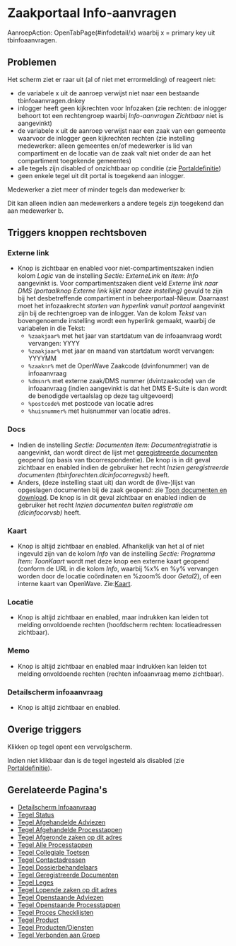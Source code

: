 # Zaakportaal Info-aanvragen

AanroepAction: OpenTabPage(#infodetail/x) waarbij x = primary key uit tbinfoaanvragen.

## Problemen

Het scherm ziet er raar uit (al of niet met errormelding) of reageert niet:

- de variabele x uit de aanroep verwijst niet naar een bestaande tbinfoaanvragen.dnkey
- inlogger heeft geen kijkrechten voor Infozaken (zie rechten: de inlogger behoort tot een rechtengroep waarbij _Info-aanvragen Zichtbaar_ niet is aangevinkt)
- de variabele x uit de aanroep verwijst naar een zaak van een gemeente waarvoor de inlogger geen kijkrechten rechten (zie instelling medewerker: alleen gemeentes en/of medewerker is lid van compartiment en de locatie van de zaak valt niet onder de aan het compartiment toegekende gemeentes)
- alle tegels zijn disabled of onzichtbaar op conditie (zie [Portaldefinitie](../../../instellen_inrichten/portaldefinitie/README.md))
- geen enkele tegel uit dit portal is toegekend aan inlogger.

Medewerker a ziet meer of minder tegels dan medewerker b:

Dit kan alleen indien aan medewerkers a andere tegels zijn toegekend dan aan medewerker b.

## Triggers knoppen rechtsboven

### Externe link

- Knop is zichtbaar en enabled voor niet-compartimentszaken indien kolom _Logic_ van de instelling _Sectie: ExterneLink_ en _Item: Info_ aangevinkt is. Voor compartimentszaken dient veld _Externe link naar DMS (portaalknop Externe link kijkt naar deze instelling)_ gevuld te zijn bij het desbetreffende compartiment in beheerportaal-Nieuw. Daarnaast moet het infozaakrecht _starten van hyperlink vanuit portaal_ aangevinkt zijn bij de rechtengroep van de inlogger. Van de kolom _Tekst_ van bovengenoemde instelling wordt een hyperlink gemaakt, waarbij de variabelen in die Tekst:
  - `%zaakjaar%` met het jaar van startdatum van de infoaanvraag wordt vervangen: YYYY
  - `%zaakjaar%` met jaar en maand van startdatum wordt vervangen: YYYYMM
  - `%zaaknr%` met de OpenWave Zaakcode (dvinfonummer) van de infoaanvraag
  - `%dmsnr%` met externe zaak/DMS nummer (dvintzaakcode) van de infoaanvraag (indien aangevinkt is dat het DMS E-Suite is dan wordt de benodigde vertaalslag op deze tag uitgevoerd)
  - `%postcode%` met postcode van locatie adres
  - `%huisnummer%` met huisnummer van locatie adres.

### Docs

- Indien de instelling _Sectie: Documenten Item: Documentregistratie_ is aangevinkt, dan wordt direct de lijst met [geregistreerde documenten](/probleemoplossing/module_overstijgende_schermen/geregistreerde_documenten/README.md) geopend (op basis van tbcorrespondentie). De knop is in dit geval zichtbaar en enabled indien de gebruiker het recht _Inzien geregistreerde documenten (tbinforechten.dlcinfocorregvsb)_ heeft.
- Anders, (deze instelling staat uit) dan wordt de (live-)lijst van opgeslagen documenten bij de zaak geopend: zie [Toon documenten en download](../programmablokken/toon_documenten_en_download.md). De knop is in dit geval zichtbaar en enabled indien de gebruiker het recht _Inzien documenten buiten registratie om (dlcinfocorvsb)_ heeft.

### Kaart

- Knop is altijd zichtbaar en enabled. Afhankelijk van het al of niet ingevuld zijn van de kolom _Info_ van de instelling _Sectie: Programma Item: ToonKaart_ wordt met deze knop een externe kaart geopend (conform de URL in die kolom _Info_, waarbij %x% en %y% vervangen worden door de locatie coördinaten en %zoom% door _Getal2_), of een interne kaart van OpenWave. Zie:[Kaart](/probleemoplossing/module_overstijgende_schermen/kaart.md).

### Locatie

- Knop is altijd zichtbaar en enabled, maar indrukken kan leiden tot melding onvoldoende rechten (hoofdscherm rechten: locatieadressen zichtbaar).

### Memo

- Knop is altijd zichtbaar en enabled maar indrukken kan leiden tot melding onvoldoende rechten (rechten infoaanvraag memo zichtbaar).

### Detailscherm infoaanvraag

- Knop is altijd zichtbaar en enabled.

## Overige triggers

Klikken op tegel opent een vervolgscherm.

Indien niet klikbaar dan is de tegel ingesteld als disabled (zie [Portaldefinitie](../../../instellen_inrichten/portaldefinitie/README.md)).

## Gerelateerde Pagina's

- [Detailscherm Infoaanvraag](detailscherm_infoaanvraag.md)
- [Tegel Status](status.md)
- [Tegel Afgehandelde Adviezen](tegel_afgehandelde_adviezen.md)
- [Tegel Afgehandelde Processtappen](tegel_afgehandelde_stappen.md)
- [Tegel Afgeronde zaken op dit adres](tegel_afgeronde_zaken_op_dit_adres.md)
- [Tegel Alle Processtappen](tegel_alle_stappen.md)
- [Tegel Collegiale Toetsen](tegel_collegiale_toetsen.md)
- [Tegel Contactadressen](tegel_contactadressen.md)
- [Tegel Dossierbehandelaars](tegel_dossierbehandelaars.md)
- [Tegel Geregistreerde Documenten](tegel_geregistreerde_documenten.md)
- [Tegel Leges](tegel_leges.md)
- [Tegel Lopende zaken op dit adres](tegel_lopende_zaken_op_dit_adres.md)
- [Tegel Openstaande Adviezen](tegel_openstaande_adviezen.md)
- [Tegel Openstaande Processtappen](tegel_openstaande_stappen.md)
- [Tegel Proces Checklijsten](tegel_proces_checklijsten.md)
- [Tegel Product](tegel_product.md)
- [Tegel Producten/Diensten](tegel_producten_diensten.md)
- [Tegel Verbonden aan Groep](tegel_verbonden_aan_groep.md)
